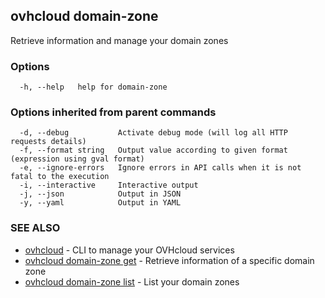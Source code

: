 ## ovhcloud domain-zone

Retrieve information and manage your domain zones

### Options

```
  -h, --help   help for domain-zone
```

### Options inherited from parent commands

```
  -d, --debug           Activate debug mode (will log all HTTP requests details)
  -f, --format string   Output value according to given format (expression using gval format)
  -e, --ignore-errors   Ignore errors in API calls when it is not fatal to the execution
  -i, --interactive     Interactive output
  -j, --json            Output in JSON
  -y, --yaml            Output in YAML
```

### SEE ALSO

* [ovhcloud](ovhcloud.md)	 - CLI to manage your OVHcloud services
* [ovhcloud domain-zone get](ovhcloud_domain-zone_get.md)	 - Retrieve information of a specific domain zone
* [ovhcloud domain-zone list](ovhcloud_domain-zone_list.md)	 - List your domain zones

